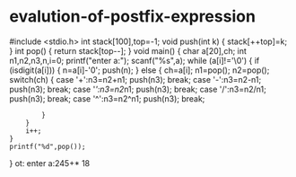 # evalution-of-postfix-expression
#include <stdio.h>
int stack[100],top=-1;
void push(int k)
{
    stack[++top]=k;
}
int pop()
{
    return stack[top--];
}
void main()
{
    char a[20],ch;
    int n1,n2,n3,n,i=0;
    printf("enter a:");
    scanf("%s",a);
    while (a[i]!='\0')
    {
        if (isdigit(a[i]))
        {
            n=a[i]-'0';
            push(n);
        }
        else
        {
            ch=a[i];
            n1=pop();
            n2=pop();
            switch(ch)
            {
                case '+':n3=n2+n1;
                         push(n3);
                         break;
                case '-':n3=n2-n1;
                         push(n3);
                         break;
                case '*':n3=n2*n1;
                         push(n3);
                         break;
                case '/':n3=n2/n1;
                         push(n3);
                         break;
                case '^':n3=n2^n1;
                         push(n3);
                         break;
                         
            }
        }
        i++;
    }
    printf("%d",pop());
}
ot:
enter a:245+*
18

